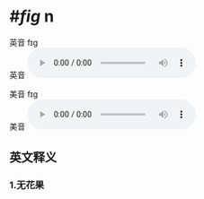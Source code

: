 # ***\#fig*** n
英音 fɪɡ  
英音
<audio src="./media/fig1_AAC.aac" controls="controls"></audio>

美音 fɪɡ  
美音
<audio src="./media/fig2_AAC.aac" controls="controls"></audio>



  

英文释义
---
### 1.**无花果**  



